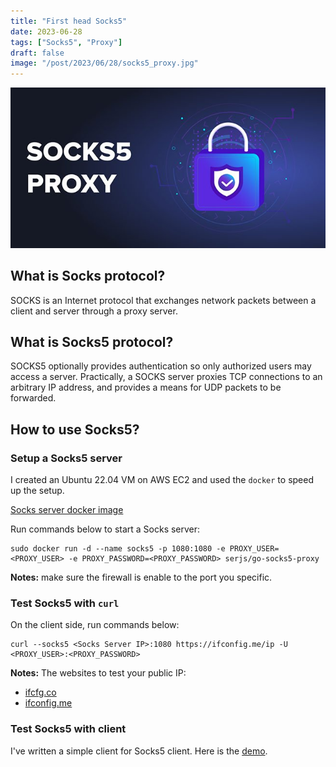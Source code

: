 ```yaml
---
title: "First head Socks5"
date: 2023-06-28
tags: ["Socks5", "Proxy"]
draft: false
image: "/post/2023/06/28/socks5_proxy.jpg"
---
```


![Socks5 Proxy](/post/2023/06/28/socks5_proxy.jpg)

## What is Socks protocol?

SOCKS is an Internet protocol that exchanges network packets between a client and server through a proxy server.

## What is Socks5 protocol?

SOCKS5 optionally provides authentication so only authorized users may access a server. Practically, a SOCKS server proxies TCP connections to an arbitrary IP address, and provides a means for UDP packets to be forwarded.

## How to use Socks5?

### Setup a Socks5 server

I created an Ubuntu 22.04 VM on AWS EC2 and used the `docker` to speed up the setup.

[Socks server docker image](https://hub.docker.com/r/serjs/go-socks5-proxy)


Run commands below to start a Socks server:

```shell
sudo docker run -d --name socks5 -p 1080:1080 -e PROXY_USER=<PROXY_USER> -e PROXY_PASSWORD=<PROXY_PASSWORD> serjs/go-socks5-proxy

```

**Notes:** make sure the firewall is enable to the port you specific.

### Test Socks5 with `curl`

On the client side, run commands below:

```shell
curl --socks5 <Socks Server IP>:1080 https://ifconfig.me/ip -U <PROXY_USER>:<PROXY_PASSWORD>
```

**Notes:** The websites to test your public IP:

- [ifcfg.co](https://ifcfg.co/)
- [ifconfig.me](https://ifconfig.me/)

### Test Socks5 with client

I've written a simple client for Socks5 client. Here is the [demo](https://github.com/HankLi0130/socks5-client-demo).
